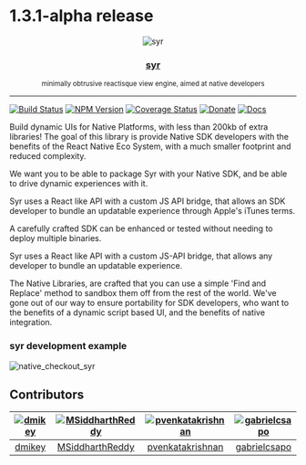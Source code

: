# 1.3.1-alpha release

<div align="center">
  <img src="https://user-images.githubusercontent.com/328000/29147428-d6619ef2-7d1b-11e7-9cbd-286b7ae5fe49.png" alt="syr" title="syr">
  <h3> <a href="https://dmikey.github.io/syr">syr</a> </h3>
  <small>minimally obtrusive reactisque view engine, aimed at native developers</small>
  <hr/>
</div>

[![Build Status](https://travis-ci.org/dmikey/syr.svg?branch=master)](https://travis-ci.org/dmikey/syr)
[![NPM Version](https://img.shields.io/npm/v/syr.svg)](https://npmjs.org/package/syr)
[![Coverage Status](https://coveralls.io/repos/github/dmikey/syr/badge.svg?branch=master)](https://coveralls.io/github/dmikey/syr?branch=master)
[![Donate](https://img.shields.io/badge/Donate-PayPal-green.svg)](https://www.paypal.me/dmikey)
[![Docs](https://img.shields.io/badge/docs-1.3.0-blue.svg?style=flat)](https://dmikey.github.io/syr)

Build dynamic UIs for Native Platforms, with less than 200kb of extra libraries! The goal of this library is provide Native SDK developers with the benefits of the React Native Eco System, with a much smaller footprint and reduced complexity.

We want you to be able to package Syr with your Native SDK, and be able to drive dynamic experiences with it.

Syr uses a React like API with a custom JS API bridge, that allows an SDK developer to bundle an updatable experience through Apple's iTunes terms.

A carefully crafted SDK can be enhanced or tested without needing to deploy multiple binaries.

Syr uses a React like API with a custom JS-API bridge, that allows any developer to bundle an updatable experience.

The Native Libraries, are crafted that you can use a simple 'Find and Replace' method to sandbox them off from the rest of the world. We've gone out of our way to ensure portability for SDK developers, who want to the benefits of a dynamic script based UI, and the benefits of native integration.

### syr development example

![native_checkout_syr](https://user-images.githubusercontent.com/328000/33408997-0ceecb7e-d52e-11e7-8f63-ca2f984751f7.gif)


## Contributors

[<img alt="dmikey" src="https://avatars3.githubusercontent.com/u/328000?v=4&s=117 width=117">](https://github.com/dmikey) |[<img alt="MSiddharthReddy" src="https://avatars3.githubusercontent.com/u/17309023?v=4&s=117 width=117">](https://github.com/MSiddharthReddy) |[<img alt="pvenkatakrishnan" src="https://avatars2.githubusercontent.com/u/2745959?v=4&s=117 width=117">](https://github.com/pvenkatakrishnan) |[<img alt="gabrielcsapo" src="https://avatars0.githubusercontent.com/u/1854811?v=4&s=117 width=117">](https://github.com/gabrielcsapo) |
:---:|:---:|:---:|:---:|
[dmikey](https://github.com/dmikey)|[MSiddharthReddy](https://github.com/MSiddharthReddy)|[pvenkatakrishnan](https://github.com/pvenkatakrishnan)|[gabrielcsapo](https://github.com/gabrielcsapo)|
